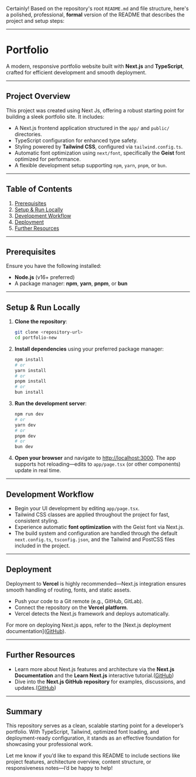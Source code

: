 Certainly! Based on the repository's root `README.md` and file structure, here's a polished, professional, **formal** version of the README that describes the project and setup steps:

---

# Portfolio

A modern, responsive portfolio website built with **Next.js** and **TypeScript**, crafted for efficient development and smooth deployment.

---

## Project Overview

This project was created using Next Js, offering a robust starting point for building a sleek portfolio site. It includes:

* A Next.js frontend application structured in the `app/` and `public/` directories.
* TypeScript configuration for enhanced type safety.
* Styling powered by **Tailwind CSS**, configured via `tailwind.config.ts`.
* Automatic font optimization using `next/font`, specifically the **Geist** font optimized for performance.
* A flexible development setup supporting `npm`, `yarn`, `pnpm`, or `bun`.

---

## Table of Contents

1. [Prerequisites](#prerequisites)
2. [Setup & Run Locally](#setup--run-locally)
3. [Development Workflow](#development-workflow)
4. [Deployment](#deployment)
5. [Further Resources](#further-resources)

---

## Prerequisites

Ensure you have the following installed:

* **Node.js** (v16+ preferred)
* A package manager: **npm**, **yarn**, **pnpm**, or **bun**

---

## Setup & Run Locally

1. **Clone the repository**:

   ```bash
   git clone <repository-url>
   cd portfolio-new
   ```

2. **Install dependencies** using your preferred package manager:

   ```bash
   npm install
   # or
   yarn install
   # or
   pnpm install
   # or
   bun install
   ```

3. **Run the development server**:

   ```bash
   npm run dev
   # or
   yarn dev
   # or
   pnpm dev
   # or
   bun dev
   ```

4. **Open your browser** and navigate to [http://localhost:3000](http://localhost:3000). The app supports hot reloading—edits to `app/page.tsx` (or other components) update in real time.

---

## Development Workflow

* Begin your UI development by editing `app/page.tsx`.
* Tailwind CSS classes are applied throughout the project for fast, consistent styling.
* Experience automatic **font optimization** with the Geist font via Next.js.
* The build system and configuration are handled through the default `next.config.ts`, `tsconfig.json`, and the Tailwind and PostCSS files included in the project.

---

## Deployment

Deployment to **Vercel** is highly recommended—Next.js integration ensures smooth handling of routing, fonts, and static assets.

* Push your code to a Git remote (e.g., GitHub, GitLab).
* Connect the repository on the **Vercel platform**.
* Vercel detects the Next.js framework and deploys automatically.

For more on deploying Next.js apps, refer to the \[Next.js deployment documentation]\([GitHub][1]).

---

## Further Resources

* Learn more about Next.js features and architecture via the **Next.js Documentation** and the **Learn Next.js** interactive tutorial.([GitHub][1])
* Dive into the **Next.js GitHub repository** for examples, discussions, and updates.([GitHub][1])

---

## Summary

This repository serves as a clean, scalable starting point for a developer’s portfolio. With TypeScript, Tailwind, optimized font loading, and deployment-ready configuration, it stands as an effective foundation for showcasing your professional work.

Let me know if you’d like to expand this README to include sections like project features, architecture overview, content structure, or responsiveness notes—I’d be happy to help!

[1]: https://github.com/MHassaanQureshi/portfolio-new "GitHub - MHassaanQureshi/portfolio-new"
